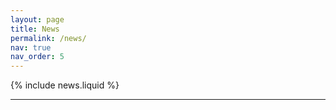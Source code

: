 ```yaml
---
layout: page
title: News
permalink: /news/
nav: true
nav_order: 5  
---
```


{% include news.liquid %}

---



